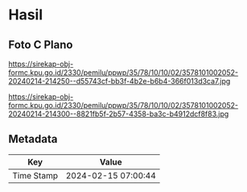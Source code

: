 # Hasil

## Foto C Plano

https://sirekap-obj-formc.kpu.go.id/2330/pemilu/ppwp/35/78/10/10/02/3578101002052-20240214-214250--d55743cf-bb3f-4b2e-b6b4-366f013d3ca7.jpg

https://sirekap-obj-formc.kpu.go.id/2330/pemilu/ppwp/35/78/10/10/02/3578101002052-20240214-214300--8821fb5f-2b57-4358-ba3c-b4912dcf8f83.jpg


## Metadata

| Key        | Value               |
| ---------- | ------------------- |
| Time Stamp | 2024-02-15 07:00:44 |



